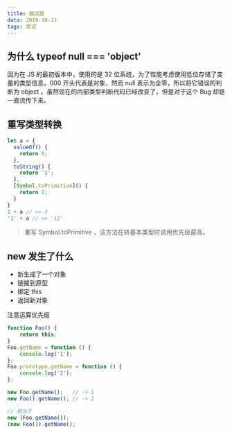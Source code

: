```yaml
---
title: 面试题
data: 2019-10-11
tags: 面试
---
```


## 为什么 typeof null === 'object'

因为在 JS 的最初版本中，使用的是 32 位系统，为了性能考虑使用低位存储了变量的类型信息，000 开头代表是对象，然而 null 表示为全零，所以将它错误的判断为 object 。虽然现在的内部类型判断代码已经改变了，但是对于这个 Bug 却是一直流传下来。

## 重写类型转换

```js
let a = {
  valueOf() {
    return 0;
  },
  toString() {
    return '1';
  },
  [Symbol.toPrimitive]() {
    return 2;
  }
}
1 + a // => 3
'1' + a // => '12'
```

> 重写 Symbol.toPrimitive ，该方法在转基本类型时调用优先级最高。

## new 发生了什么

- 新生成了一个对象
- 链接到原型
- 绑定 this
- 返回新对象

注意运算优先级
```js
function Foo() {
    return this;
}
Foo.getName = function () {
    console.log('1');
};
Foo.prototype.getName = function () {
    console.log('2');
};

new Foo.getName();   // -> 1
new Foo().getName(); // -> 2

// 相当于
new (Foo.getName());
(new Foo()).getName();
```

